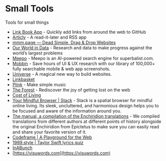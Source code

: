 # Small Tools

Tools for small things

- [Link Book App](https://link-book.vercel.app/) - Quickly add links from around the web to GitHub
- [Articly](https://articly.vercel.app/inbox/link) - A read-it-later and RSS app
- [mmm.page — Dead Simple, Drag & Drop Websites](https://mmm.page/)
- [Our World in Data](https://ourworldindata.org/) - Research and data to make progress against the world’s largest problems
- [Meepo](https://meepo.shop/) - Meepo is an AI-powered search engine for superbalist.com.
- [Mobbin](https://mobbin.com) - Save hours of UI & UX research with our library of 100,000+ fully searchable mobile & web app screenshots.
- [Universe](https://onuniverse.com) - A magical new way to build websites. 
- [Linkbasket](https://linkbasket.xyz/)
- [Plink](https://test.plink.in/) - Make simple music 
- [The Forest](https://theforest.link/) - Rediscover the joy of getting lost on the web
- [Cost of Living](https://www.numbeo.com/cost-of-living/)
- [Your Mindful Browser | Stack](https://stackbrowser.com/) - Stack is a spatial browser for mindful online living. Its sleek, uncluttered, and harmonious design helps you to be focused and aware of the information around you.
- [The manual, a compilation of the Enchiridion translations](https://psykip.vercel.app/) - We compiled translations from different authors at different points of history alongside the original Enchiridion from Epictetus to make sure you can easily read and share your favorite version of it.
- [Codeframe | A Playground for the Web](https://codeframe.co/)
- [1989.style | Taylor Swift lyrics quiz](https://1989.style/)
- [InABunch](https://inabunch.link/)
- [https://visuwords.com](https://visuwords.com)
